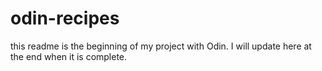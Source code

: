 # odin-recipes
this readme is the beginning of my project with Odin. I will update here at the end when it is complete. 

